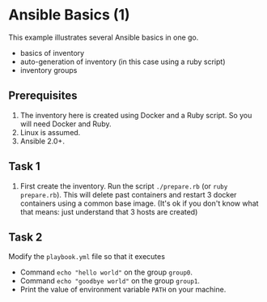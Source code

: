 # Ansible Basics (1)

This example illustrates several Ansible basics in one go.

* basics of inventory
* auto-generation of inventory (in this case using a ruby script)
* inventory groups

## Prerequisites

1. The inventory here is created using Docker and a Ruby script. So you will need Docker and Ruby.
1. Linux is assumed.
1. Ansible 2.0+.

## Task 1
1. First create the inventory. Run the script `./prepare.rb` (or `ruby prepare.rb`).
  This will delete past containers and restart 3 docker containers using a common base image.
  (It's ok if you don't know what that means: just understand that 3 hosts are created)

## Task 2

Modify the `playbook.yml` file so that it executes

* Command `echo "hello world"` on the group `group0`.
* Command `echo "goodbye world"` on the group `group1`.
* Print the value of environment variable `PATH` on your machine.
